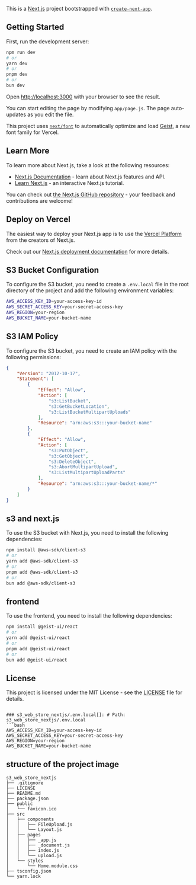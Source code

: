 This is a [Next.js](https://nextjs.org) project bootstrapped with [`create-next-app`](https://nextjs.org/docs/app/api-reference/cli/create-next-app).

## Getting Started

First, run the development server:

```bash
npm run dev
# or
yarn dev
# or
pnpm dev
# or
bun dev
```

Open [http://localhost:3000](http://localhost:3000) with your browser to see the result.

You can start editing the page by modifying `app/page.js`. The page auto-updates as you edit the file.

This project uses [`next/font`](https://nextjs.org/docs/app/building-your-application/optimizing/fonts) to automatically optimize and load [Geist](https://vercel.com/font), a new font family for Vercel.

## Learn More

To learn more about Next.js, take a look at the following resources:

- [Next.js Documentation](https://nextjs.org/docs) - learn about Next.js features and API.
- [Learn Next.js](https://nextjs.org/learn) - an interactive Next.js tutorial.

You can check out [the Next.js GitHub repository](https://github.com/vercel/next.js) - your feedback and contributions are welcome!

## Deploy on Vercel

The easiest way to deploy your Next.js app is to use the [Vercel Platform](https://vercel.com/new?utm_medium=default-template&filter=next.js&utm_source=create-next-app&utm_campaign=create-next-app-readme) from the creators of Next.js.

Check out our [Next.js deployment documentation](https://nextjs.org/docs/app/building-your-application/deploying) for more details.

## S3 Bucket Configuration

To configure the S3 bucket, you need to create a `.env.local` file in the root directory of the project and add the following environment variables:

```bash
AWS_ACCESS_KEY_ID=your-access-key-id
AWS_SECRET_ACCESS_KEY=your-secret-access-key
AWS_REGION=your-region
AWS_BUCKET_NAME=your-bucket-name
```

## S3 IAM Policy

To configure the S3 bucket, you need to create an IAM policy with the following permissions:

```json
{
    "Version": "2012-10-17",
    "Statement": [
        {
            "Effect": "Allow",
            "Action": [
                "s3:ListBucket",
                "s3:GetBucketLocation",
                "s3:ListBucketMultipartUploads"
            ],
            "Resource": "arn:aws:s3:::your-bucket-name"
        },
        {
            "Effect": "Allow",
            "Action": [
                "s3:PutObject",
                "s3:GetObject",
                "s3:DeleteObject",
                "s3:AbortMultipartUpload",
                "s3:ListMultipartUploadParts"
            ],
            "Resource": "arn:aws:s3:::your-bucket-name/*"
        }
    ]
}
```

## s3 and next.js

To use the S3 bucket with Next.js, you need to install the following dependencies:

```bash
npm install @aws-sdk/client-s3
# or
yarn add @aws-sdk/client-s3
# or
pnpm add @aws-sdk/client-s3
# or
bun add @aws-sdk/client-s3
```

## frontend

To use the frontend, you need to install the following dependencies:

```bash
npm install @geist-ui/react
# or
yarn add @geist-ui/react
# or
pnpm add @geist-ui/react
# or
bun add @geist-ui/react
```

## License

This project is licensed under the MIT License - see the [LICENSE](LICENSE) file for details.
```

### s3_web_store_nextjs/.env.local[]: # Path: s3_web_store_nextjs/.env.local
```bash
AWS_ACCESS_KEY_ID=your-access-key-id
AWS_SECRET_ACCESS_KEY=your-secret-access-key
AWS_REGION=your-region
AWS_BUCKET_NAME=your-bucket-name
```

## structure of the project image 

```plaintext
s3_web_store_nextjs
├── .gitignore
├── LICENSE
├── README.md
├── package.json
├── public
│   └── favicon.ico
├── src
│   ├── components
│   │   ├── FileUpload.js
│   │   └── Layout.js
│   ├── pages
│   │   ├── _app.js
│   │   ├── _document.js
│   │   ├── index.js
│   │   └── upload.js
│   └── styles
│       └── Home.module.css
├── tsconfig.json
└── yarn.lock
```



